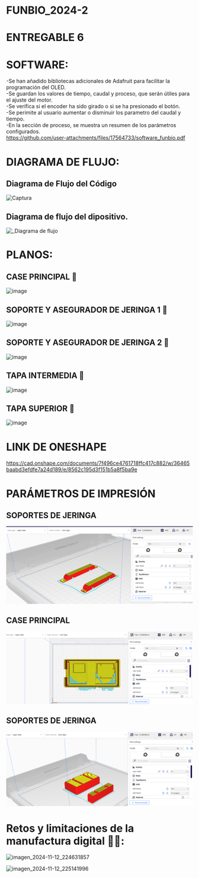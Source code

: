# FUNBIO_2024-2 
# ENTREGABLE 6
# SOFTWARE:

-Se han añadido bibliotecas adicionales de Adafruit para facilitar la programación del OLED.<br>
-Se guardan los valores de tiempo, caudal y proceso, que serán útiles para el ajuste del motor.<br>
-Se verifica si el encoder ha sido girado o si se ha presionado el botón.<br>
-Se perimite al usuario aumentar o disminuir los parametro del caudal y tiempo.<br>
-En la sección de proceso, se muestra un resumen de los parámetros configurados.<br>
https://github.com/user-attachments/files/17564733/software_funbio.pdf

# DIAGRAMA DE FLUJO:
## Diagrama de Flujo del Código
![Captura](https://github.com/user-attachments/assets/13c2a6d0-d2c1-46be-ab9d-eb78a8396ef1)
## Diagrama de flujo del dipositivo.
![_Diagrama de flujo](https://github.com/user-attachments/assets/a2dd0bbe-5aee-452b-8a86-8efbf7489ef1)


# PLANOS:
## CASE PRINCIPAL :book: 

![image](https://github.com/user-attachments/assets/afb1c0c5-4384-4a3e-b5ca-7295a134ddaf)

## SOPORTE Y ASEGURADOR DE JERINGA 1 :art:

![image](https://github.com/user-attachments/assets/18e086bb-760e-477d-91ca-380eea6c4356)

## SOPORTE Y ASEGURADOR DE JERINGA 2 :wrench:

![image](https://github.com/user-attachments/assets/d33cc53e-b139-49ba-b687-ca28179bed19)

## TAPA INTERMEDIA :test_tube:
 
![image](https://github.com/user-attachments/assets/169efcb1-0f57-4844-bbe7-bcdd60308e63)

## TAPA SUPERIOR :construction:

![image](https://github.com/user-attachments/assets/fdfc4b32-03de-43c2-ae5f-9a85a8903751)

# LINK DE ONESHAPE

https://cad.onshape.com/documents/7f496ce4761718ffc417c882/w/36465baabd3efdfe7a24d189/e/8562c195d3f151b5a8f5ba9e

# PARÁMETROS DE IMPRESIÓN

## SOPORTES DE JERINGA

![](https://github.com/JogaBardales/Proyecto1FUNBIO/blob/main/Archivo2/imagen_2024-10-29_234916940.png)

## CASE PRINCIPAL

![](https://github.com/JogaBardales/Proyecto1FUNBIO/blob/main/Archivo2/imagen_2024-10-29_235313051.png)

## SOPORTES DE JERINGA

![](https://github.com/JogaBardales/Proyecto1FUNBIO/blob/main/Archivo2/imagen_2024-10-29_235739753.png)


# Retos y limitaciones de la manufactura digital 🏳️‍⚧️:

![imagen_2024-11-12_224631857](https://github.com/user-attachments/assets/9611c13d-483c-4279-856b-fe3a8cde05fb)

![imagen_2024-11-12_225141996](https://github.com/user-attachments/assets/9c48d79f-95e7-4207-a85a-aeaed51a024a)
